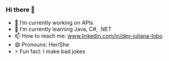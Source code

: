 ### Hi there 👋

- 🔭 I’m currently working on APIs
- 🌱 I’m currently learning Java, C#, .NET
- 📫 How to reach me: www.linkedin.com/in/dev-juliana-lobo
- 😄 Pronouns: Her/She
- ⚡ Fun fact: I make bad jokes

<!--
**JulianaLobo/JulianaLobo** is a ✨ _special_ ✨ repository because its `README.md` (this file) appears on your GitHub profile.

- 🔭 I’m currently working on APIs
- 🌱 I’m currently learning Java, C#, .NET
- 📫 How to reach me: www.linkedin.com/in/dev-juliana-lobo
- 😄 Pronouns: Her/She
- ⚡ Fun fact: I make bad jokes
-->
